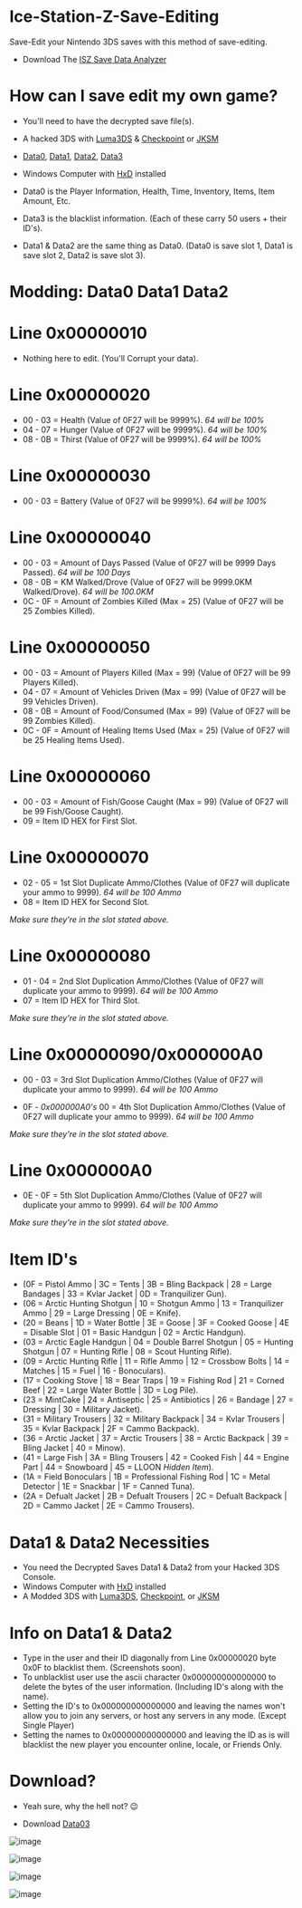 # Ice-Station-Z-Save-Editing
Save-Edit your Nintendo 3DS saves with this method of save-editing.

- Download The [ISZ Save Data Analyzer](https://github.com/Cracko298/Ice-Station-Z-Save-Editing/files/8093941/ISZ-Save-Data-Analyzer.zip)

# How can I save edit my own game?

- You'll need to have the decrypted save file(s).

- A hacked 3DS with [Luma3DS](https://github.com/Nanquitas/Luma3DS/releases/tag/v10.2.1) & [Checkpoint](https://github.com/FlagBrew/Checkpoint/releases) or [JKSM](https://github.com/J-D-K/JKSM/releases/tag/05.08.2020)

- [Data0](https://github.com/Cracko298/Ice-Station-Z-Save-Editing/blob/main/Data0?raw=true), [Data1](https://github.com/Cracko298/Ice-Station-Z-Save-Editing/blob/main/Data1?raw=true), [Data2](https://github.com/Cracko298/Ice-Station-Z-Save-Editing/blob/main/Data2?raw=true), [Data3](https://github.com/Cracko298/Ice-Station-Z-Save-Editing/blob/main/Data3?raw=true)

- Windows Computer with [HxD](https://mh-nexus.de/en/downloads.php?product=HxD20) installed 

- Data0 is the Player Information, Health, Time, Inventory, Items, Item Amount, Etc.

- Data3 is the blacklist information. (Each of these carry 50 users + their ID's).

- Data1 & Data2 are the same thing as Data0. (Data0 is save slot 1, Data1 is save slot 2, Data2 is save slot 3).

# Modding: Data0 Data1 Data2

# Line 0x00000010

- Nothing here to edit. (You'll Corrupt your data).

# Line 0x00000020 

- 00 - 03 = Health (Value of 0F27 will be 9999%). *64 will be 100%*
- 04 - 07 = Hunger (Value of 0F27 will be 9999%). *64 will be 100%*
- 08 - 0B = Thirst (Value of 0F27 will be 9999%). *64 will be 100%*

# Line 0x00000030

- 00 - 03 = Battery (Value of 0F27 will be 9999%). *64 will be 100%*

# Line 0x00000040

- 00 - 03 = Amount of Days Passed (Value of 0F27 will be 9999 Days Passed). *64 will be 100 Days*
- 08 - 0B = KM Walked/Drove (Value of 0F27 will be 9999.0KM Walked/Drove). *64 will be 100.0KM*
- 0C - 0F = Amount of Zombies Killed (Max = 25) (Value of 0F27 will be 25 Zombies Killed).

# Line 0x00000050

- 00 - 03 = Amount of Players Killed (Max = 99) (Value of 0F27 will be 99 Players Killed).
- 04 - 07 = Amount of Vehicles Driven (Max = 99) (Value of 0F27 will be 99 Vehicles Driven).
- 08 - 0B = Amount of Food/Consumed (Max = 99) (Value of 0F27 will be 99 Zombies Killed).
- 0C - 0F = Amount of Healing Items Used (Max = 25) (Value of 0F27 will be 25 Healing Items Used).

# Line 0x00000060

- 00 - 03 = Amount of Fish/Goose Caught (Max = 99) (Value of 0F27 will be 99 Fish/Goose Caught).
- 09 = Item ID HEX for First Slot.

# Line 0x00000070

- 02 - 05 = 1st Slot Duplicate Ammo/Clothes (Value of 0F27 will duplicate your ammo to 9999). *64 will be 100 Ammo*
- 08 = Item ID HEX for Second Slot.

*Make sure they're in the slot stated above.*

# Line 0x00000080

- 01 - 04 = 2nd Slot Duplication Ammo/Clothes (Value of 0F27 will duplicate your ammo to 9999). *64 will be 100 Ammo*
- 07 = Item ID HEX for Third Slot.

*Make sure they're in the slot stated above.*

# Line 0x00000090/0x000000A0

- 00 - 03 = 3rd Slot Duplication Ammo/Clothes (Value of 0F27 will duplicate your ammo to 9999). *64 will be 100 Ammo*

- 0F - *0x000000A0's* 00 = 4th Slot Duplication Ammo/Clothes (Value of 0F27 will duplicate your ammo to 9999). *64 will be 100 Ammo*

*Make sure they're in the slot stated above.*

# Line 0x000000A0

- 0E - 0F = 5th Slot Duplication Ammo/Clothes (Value of 0F27 will duplicate your ammo to 9999). *64 will be 100 Ammo*

*Make sure they're in the slot stated above.*

# Item ID's
- (0F = Pistol Ammo | 3C = Tents | 3B = Bling Backpack | 28 = Large Bandages | 33 = Kvlar Jacket | 0D = Tranquilizer Gun).
- (06 = Arctic Hunting Shotgun | 10 = Shotgun Ammo | 13 = Tranquilizer Ammo | 29 = Large Dressing | 0E = Knife).
- (20 = Beans | 1D = Water Bottle  | 3E = Goose | 3F = Cooked Goose | 4E = Disable Slot | 01 = Basic Handgun | 02 = Arctic Handgun).
- (03 = Arctic Eagle Handgun | 04 = Double Barrel Shotgun | 05 = Hunting Shotgun | 07 = Hunting Rifle | 08 = Scout Hunting Rifle).
- (09 = Arctic Hunting Rifle | 11 = Rifle Ammo | 12 =  Crossbow Bolts | 14 = Matches | 15 = Fuel | 16 - Bonoculars).
- (17 = Cooking Stove | 18 = Bear Traps | 19 = Fishing Rod | 21 = Corned Beef | 22 = Large Water Bottle | 3D = Log Pile).
- (23 = MintCake | 24 = Antiseptic | 25 = Antibiotics | 26 = Bandage | 27 = Dressing | 30 = Military Jacket).
- (31 = Military Trousers | 32 = Military Backpack | 34 = Kvlar Trousers | 35 = Kvlar Backpack | 2F = Cammo Backpack).
- (36 = Arctic Jacket | 37 = Arctic Trousers | 38 = Arctic Backpack | 39 = Bling Jacket | 40 = Minow).
- (41 = Large Fish | 3A = Bling Trousers | 42 = Cooked Fish | 44 = Engine Part | 44 = Snowboard | 45 = LLOON *Hidden Item*).
- (1A = Field Bonoculars | 1B = Professional Fishing Rod | 1C = Metal Detector | 1E = Snackbar | 1F = Canned Tuna).
- (2A = Defualt Jacket | 2B = Defualt Trousers | 2C = Defualt Backpack | 2D = Cammo Jacket | 2E = Cammo Trousers).

# Data1 & Data2 Necessities
- You need the Decrypted Saves Data1 & Data2 from your Hacked 3DS Console.
- Windows Computer with [HxD](https://mh-nexus.de/en/downloads.php?product=HxD20) installed 
- A Modded 3DS with [Luma3DS](https://github.com/Nanquitas/Luma3DS/releases/tag/v10.2.1), [Checkpoint](https://github.com/FlagBrew/Checkpoint/releases), or [JKSM](https://github.com/J-D-K/JKSM/releases/tag/05.08.2020)

# Info on Data1 & Data2
- Type in the user and their ID diagonally from Line 0x00000020 byte 0x0F to blacklist them. (Screenshots soon).
- To unblacklist user use the ascii character 0x000000000000000 to delete the bytes of the user information. (Including ID's along with the name).
- Setting the ID's to 0x000000000000000 and leaving the names won't allow you to join any servers, or host any servers in any mode. (Except Single Player)
- Setting the names to 0x000000000000000 and leaving the ID as is will blacklist the new player you encounter online, locale, or Friends Only.

# Download?

- Yeah sure, why the hell not? 😉

- Download [Data03](https://github.com/Cracko298/Ice-Station-Z-Save-Editing/files/7974717/Copy.of.Data0.zip)

![image](https://user-images.githubusercontent.com/78656905/151711924-8e7bc222-6653-4c08-a491-f9b1c88baf05.png)

![image](https://user-images.githubusercontent.com/78656905/151711937-52de977e-823b-436e-b31f-6b6c1a885459.png)

![image](https://user-images.githubusercontent.com/78656905/151719058-a35680f9-5964-45e9-aca4-24c0a4f2d750.png)

![image](https://user-images.githubusercontent.com/78656905/151719075-3059d8c8-dbf4-4a18-b015-0b8f97c27833.png)

